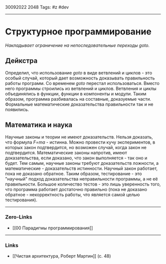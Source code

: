 30092022 2048
Tags: #z #dev

---
# Структурное программирование

*Накладывает ограничение на непоследовательные переходы goto.*

## Дейкстра

Определил, что использование *goto* в виде ветвлений и циклов - это особый случай, который дает возможность доказывать правильность работы программ. Со временем *goto* перестал использоваться. Вместо него программы строились из ветвлений и циклов. Ветвления и циклы объединялись в функции, функции в компоненты и модули. Таким образом, программа разбивалась на составные, доказуемые части. Формальные математические доказательства правильности так и не появились.

## Математика и наука

Научные законы и теории не имеют доказательств. Нельзя доказать, что формула *F=ma* - истинна. Можно провести кучу экспериментов, в которых закон подтвердится, но возможен случай, когда закон не подтвердится. Математические законы напротив, имеют доказательства, если доказано, что закон выполняется - так оно и будет.
Тем самым, научные законы требуют доказательств ложности, а математические - доказательств истинности. Научный закон работает, пока не доказано обратное.
Таким образом, тестирование - это "научный" подход доказательства неправильности программы, а не её правильности. Большое количество тестов - это лишь уверенность того, что программа работает достаточно правильно (пока не доказано обратное - некорректность работы, что является самой целью тестирования).

---
### Zero-Links
- [[00 Парадигмы программирования]]

---
### Links
- [[Чистая архитектура, Роберт Мартин]] (с. 48)
